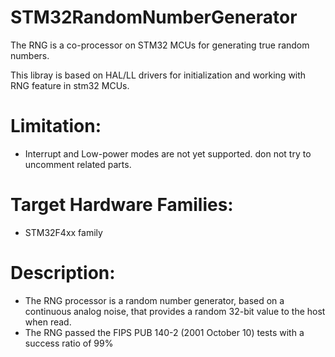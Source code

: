 # STM32RandomNumberGenerator
The RNG is a co-processor on STM32 MCUs for generating true random numbers.

This libray is based on HAL/LL drivers for initialization and working with RNG feature in stm32 MCUs.

# Limitation:
- Interrupt and Low-power modes are not yet supported. don not try to uncomment related parts.
# Target Hardware Families:
- STM32F4xx family
# Description:
- The RNG processor is a random number generator, based on a continuous analog noise, that provides a random 32-bit value to the host when read.
- The RNG passed the FIPS PUB 140-2 (2001 October 10) tests with a success ratio of 99%
